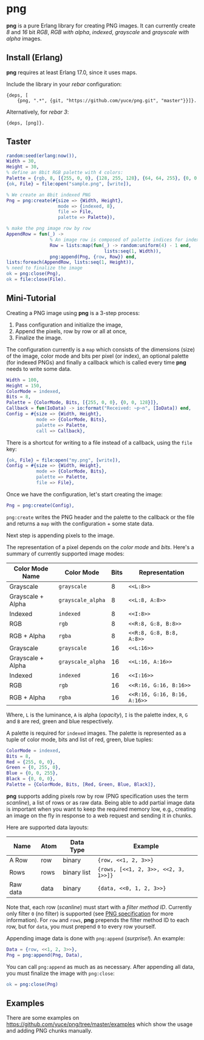 png
===

**png** is a pure Erlang library for creating PNG images. It can currently create *8* and *16* bit *RGB*, *RGB with alpha*, *indexed*, *grayscale* and *grayscale with alpha* images.

Install (Erlang)
----------------

**png** requires at least Erlang 17.0, since it uses maps.

Include the library in your *rebar* configuration:

    {deps, [
        {png, ".*", {git, "https://github.com/yuce/png.git", "master"}}]}.

Alternatively, for *rebar 3*:

    {deps, [png]}.


Taster
------

```erlang
random:seed(erlang:now()),
Width = 30,
Height = 30,
% define an 8bit RGB palette with 4 colors:
Palette = {rgb, 8, [{255, 0, 0}, {128, 255, 128}, {64, 64, 255}, {0, 0, 0}]},
{ok, File} = file:open("sample.png", [write]),

% We create an 8bit indexed PNG
Png = png:create(#{size => {Width, Height},
                   mode => {indexed, 8},
                   file => File,
                   palette => Palette}),

% make the png image row by row
AppendRow = fun(_) ->
                % An image row is composed of palette indices for indexed PNGs
                Row = lists:map(fun(_) -> random:uniform(4) - 1 end,
                                    lists:seq(1, Width)),
                png:append(Png, {row, Row}) end,
lists:foreach(AppendRow, lists:seq(1, Height)),
% need to finalize the image
ok = png:close(Png),
ok = file:close(File).
```

Mini-Tutorial
-------------

Creating a PNG image using **png** is a 3-step process:

1. Pass configuration and initialize the image,
2. Append the pixels, row by row or all at once,
3. Finalize the image.

The configuration currently is a `map` which consists of the dimensions (size) of the image, color mode and bits per pixel (or index), an optional palette (for indexed PNGs) and finally a callback which is called every time **png** needs to write some data.

```erlang
Width = 100,
Height = 150,
ColorMode = indexed,
Bits = 8,
Palette = {ColorMode, Bits, [{255, 0, 0}, {0, 0, 128}]},
Callback = fun(IoData) -> io:format("Received: ~p~n", [IoData]) end,
Config = #{size => {Width, Height},
           mode => {ColorMode, Bits},
           palette => Palette,
           call => Callback},
```

There is a shortcut for writing to a file instead of a callback, using the `file` key:

```erlang
{ok, File} = file:open("my.png", [write]),
Config = #{size => {Width, Height},
           mode => {ColorMode, Bits},
           palette => Palette,
           file => File},
```

Once we have the configuration, let's start creating the image:

```erlang
Png = png:create(Config),
```

`png:create` writes the PNG header and the palette to the callback or the file and returns a `map` with the configuration + some state data.

Next step is appending pixels to the image.

The representation of a pixel depends on the *color mode* and *bits*. Here's a summary of currently supported image modes:

Color Mode Name  | Color Mode        | Bits | Representation
------------------|-------------------|------|---------------
Grayscale         | `grayscale`       |   8  | `<<L:8>>`
Grayscale + Alpha | `grayscale_alpha` |   8  | `<<L:8, A:8>>`
Indexed           | `indexed`         |   8  | `<<I:8>>`
RGB               | `rgb`             |   8  | `<<R:8, G:8, B:8>>`
RGB + Alpha       | `rgba`            |   8  | `<<R:8, G:8, B:8, A:8>>`
Grayscale         | `grayscale`       |  16  | `<<L:16>>`
Grayscale + Alpha | `grayscale_alpha` |  16  | `<<L:16, A:16>>`
Indexed           | `indexed`         |  16  | `<<I:16>>`
RGB               | `rgb`             |  16  | `<<R:16, G:16, B:16>>`
RGB + Alpha       | `rgba`            |  16  | `<<R:16, G:16, B:16, A:16>>`

Where, `L` is the luminance, `A` is alpha (*opacity*), `I` is the palette index, `R`, `G` and `B` are red, green and blue respectively.

A palette is required for `indexed` images. The palette is represented as a tuple of color mode, bits and list of red, green, blue tuples:

```erlang
ColorMode = indexed,
Bits = 8,
Red = {255, 0, 0},
Green = {0, 255, 0},
Blue = {0, 0, 255},
Black = {0, 0, 0},
Palette = {ColorMode, Bits, [Red, Green, Blue, Black]},
```

**png** supports adding pixels row by row (PNG specification uses the term *scanline*), a list of rows or as raw data. Being able to add partial image data is important when you want to keep the required memory low, e.g., creating an image on the fly in response to a web request and sending it in chunks.

Here are supported data layouts:

Name     | Atom | Data Type       | Example
---------|------|-----------------|--------
A Row    | row  | binary          | `{row, <<1, 2, 3>>}`
Rows     | rows | binary list     | `{rows, [<<1, 2, 3>>, <<2, 3, 1>>]}`
Raw data | data | binary          | `{data, <<0, 1, 2, 3>>}`

Note that, each row (*scanline*) must start with a *filter method ID*. Currently only filter `0` (no filter) is supported (see [PNG specification](http://www.libpng.org/pub/png/spec/1.2/PNG-DataRep.html#DR.Filtering) for more information). For `row` and `rows`, **png** prepends the filter method ID to each row, but for `data`, you must prepend `0` to every row yourself.

Appending image data is done with `png:append` (*surprise!*). An example:

```erlang
Data = {row, <<1, 2, 3>>},
Png = png:append(Png, Data),
```

You can call `png:append` as much as as necessary. After appending all data, you must finalize the image with `png:close`:

```erlang
ok = png:close(Png)
```

Examples
--------

There are some examples on https://github.com/yuce/png/tree/master/examples which show the usage and adding PNG chunks manually.
